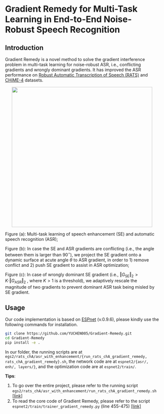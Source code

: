 # Gradient Remedy for Multi-Task Learning in End-to-End Noise-Robust Speech Recognition

## Introduction

Gradient Remedy is a novel method to solve the gradient interference problem in multi-task learning for noise-robust ASR, i.e., conflicting gradients and wrongly dominant gradients.
It has improved the ASR performance on [Robust Automatic Transcription of Speech (RATS)](https://github.com/YUCHEN005/RATS-Channel-A-Speech-Data) and [CHiME-4](https://spandh.dcs.shef.ac.uk/chime_challenge/CHiME4/data.html) datasets.

<div align=center>
<img width=460 src="https://user-images.githubusercontent.com/90536618/196681399-f093065a-3451-4d9d-b950-394c96625f20.png">
</div>

Figure (a): Multi-task learning of speech enhancement (SE) and automatic speech recognition (ASR);

Figure (b): In case the SE and ASR gradients are conflicting (i.e., the angle between them is larger than $90^\circ$), we project the SE gradient onto a dynamic surface at acute angle $\theta$ to ASR gradient, in order to 1) remove conflict and 2) push SE gradient to assist in ASR optimization;

Figure (c): In case of wrongly dominant SE gradient (i.e., $\Vert G_\text{SE} \Vert_2 > K \cdot \Vert G_\text{ASR} \Vert_2$ , where $K>1$ is a threshold), we adaptively rescale the magnitude of two gradients to prevent dominant ASR task being misled by SE gradient.

## Usage

Our code implementation is based on [ESPnet](https://github.com/espnet/espnet) (v.0.9.6), please kindly use the following commands for installation.

```bash
git clone https://github.com/YUCHEN005/Gradient-Remedy.git
cd Gradient-Remedy
pip install -e .
```

In our folder, the running scripts are at `egs2/rats_chA/asr_with_enhancement/{run_rats_chA_gradient_remedy, rats_chA_gradient_remedy}.sh`, the network code are at `espnet2/{asr/, enh/, layers/}`, and the optimization code are at `espnet2/train/`.

**Tips**: 

1. To go over the entire project, please refer to the running script `egs2/rats_chA/asr_with_enhancement/run_rats_chA_gradient_remedy.sh` [[link]](https://github.com/YUCHEN005/Gradient-Remedy/blob/master/egs2/rats_chA/asr_with_enhancement/run_rats_chA_gradient_remedy.sh)
2. To read the core code of Gradient Remedy, please refer to the script `espnet2/train/trainer_gradient_remedy.py` (line 455-475) [[link]](https://github.com/YUCHEN005/Gradient-Remedy/blob/master/espnet2/train/trainer_gradient_remedy.py#L455)


